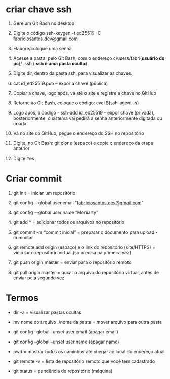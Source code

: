 # criar chave ssh

1. Gere um Git Bash no desktop

2. Digite o código ssh-keygen -t ed25519 -C fabriciosantos.dev@gmail.com

3. Elabore/coloque uma senha

4. Acesse a pasta, pelo Git Bash, com o endereço c/users/fabri(**usuário do pc**)/ .ssh (.**ssh é uma pasta oculta**)

5.   Digite dir, dentro da pasta ssh, para visualizar as chaves.

6.   cat id_ed25519.pub – expor a chave (pública)

7.   Copiar a chave, logo após, vá até o site e registre a chave no GitHub

8.   Retorne ao Git Bash, coloque o código: eval $(ssh-agent -s)

9.   Logo após, o código - ssh-add id_ed25519 – expor chave (privada), posteriormente, o sistema vai pedirá a senha anteriormente digitada ou criada.

10. Vá no site do GitHub, pegue o endereço do SSH no repositório

11. Digite, no Git Bash: git clone (espaço) e copie o endereço da etapa anterior 

12. Digite Yes

# Criar commit

1.   git init = iniciar um repositório

2.   git config --global user.email "fabriciosantos.dev@gmail.com" 

3. git config --global user.name “Moriiarty”

4.   git add * = adicionar todos os arquivos no repositório

5. git commit -m “commit inicial” = preparar o documento para upload - commitar

6. git remote add origin (espaço) e o link do repositório (site/HTTPS) =  vincular o repositório virtual (só precisa na primeira vez)

7. git push origin master = enviar para o repositório remoto 

8. git pull origin master = puxar o arquivo do repositório virtual, antes de enviar pela segunda vez

#  Termos

* dir -a = visualizar pastas ocultas

* mv nome do arquivo ./nome da pasta = mover arquivo para outra pasta

* git config –global –unset user.email (apagar email)

* git config –global –unset user.name (apagar name)

* pwd = mostrar todos os caminhos até chegar ao local do endereço atual

* git remote -v = lista de repositório remoto que você tem cadastrado

* git status = pendência do repositório (máquina)

 